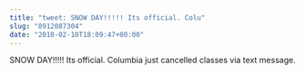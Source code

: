 ```yaml
---
title: "tweet: SNOW DAY!!!!! Its official. Colu"
slug: "8912087304"
date: "2010-02-10T18:09:47+00:00"
---
```

SNOW DAY!!!!! Its official. Columbia just cancelled classes via text message.